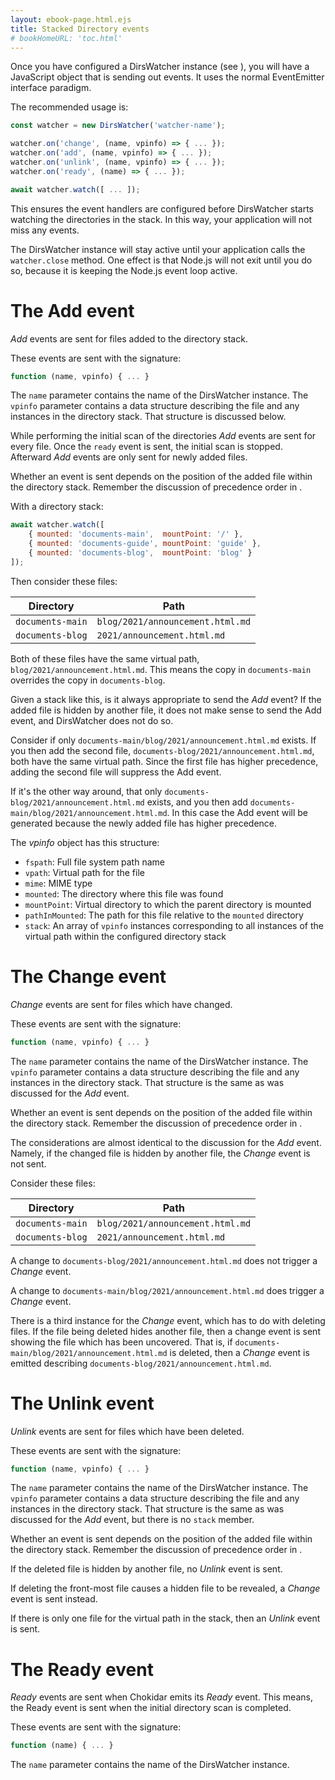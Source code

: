 ```yaml
---
layout: ebook-page.html.ejs
title: Stacked Directory events
# bookHomeURL: 'toc.html'
---
```


Once you have configured a DirsWatcher instance (see [](configuration.html)), you will have a JavaScript object that is sending out events.  It uses the normal EventEmitter interface paradigm.

The recommended usage is:

```js
const watcher = new DirsWatcher('watcher-name');

watcher.on('change', (name, vpinfo) => { ... });
watcher.on('add', (name, vpinfo) => { ... });
watcher.on('unlink', (name, vpinfo) => { ... });
watcher.on('ready', (name) => { ... });

await watcher.watch([ ... ]);
```

This ensures the event handlers are configured before DirsWatcher starts watching the directories in the stack.  In this way, your application will not miss any events.

The DirsWatcher instance will stay active until your application calls the `watcher.close` method.  One effect is that Node.js will not exit until you do so, because it is keeping the Node.js event loop active.

# The Add event

_Add_ events are sent for files added to the directory stack.

These events are sent with the signature:

```js
function (name, vpinfo) { ... }
```

The `name` parameter contains the name of the DirsWatcher instance.  The `vpinfo` parameter contains a data structure describing the file and any instances in the directory stack.  That structure is discussed below.

While performing the initial scan of the directories _Add_ events are sent for every file.  Once the `ready` event is sent, the initial scan is stopped.  Afterward _Add_ events are only sent for newly added files.

Whether an event is sent depends on the position of the added file within the directory stack.  Remember the discussion of precedence order in [](index.html).

With a directory stack:

```js
await watcher.watch([
    { mounted: 'documents-main',  mountPoint: '/' },
    { mounted: 'documents-guide', mountPoint: 'guide' },
    { mounted: 'documents-blog',  mountPoint: 'blog' }
]);
```

Then consider these files:

Directory        | Path 
-----------------|------
`documents-main` | `blog/2021/announcement.html.md`
`documents-blog` | `2021/announcement.html.md`

Both of these files have the same virtual path, `blog/2021/announcement.html.md`.  This means the copy in `documents-main` overrides the copy in `documents-blog`.

Given a stack like this, is it always appropriate to send the _Add_ event?  If the added file is hidden by another file, it does not make sense to send the Add event, and DirsWatcher does not do so.

Consider if only `documents-main/blog/2021/announcement.html.md` exists.  If you then add the second file, `documents-blog/2021/announcement.html.md`, both have the same virtual path.  Since the first file has higher precedence, adding the second file will suppress the Add event.

If it's the other way around, that only `documents-blog/2021/announcement.html.md` exists, and you then add `documents-main/blog/2021/announcement.html.md`.  In this case the Add event will be generated because the newly added file has higher precedence.

The _vpinfo_ object has this structure:

* `fspath`: Full file system path name
* `vpath`: Virtual path for the file
* `mime`: MIME type
* `mounted`: The directory where this file was found
* `mountPoint`: Virtual directory to which the parent directory is mounted
* `pathInMounted`: The path for this file relative to the `mounted` directory
* `stack`: An array of `vpinfo` instances corresponding to all instances of the virtual path within the configured directory stack


# The Change event

_Change_ events are sent for files which have changed.

These events are sent with the signature:

```js
function (name, vpinfo) { ... }
```

The `name` parameter contains the name of the DirsWatcher instance.  The `vpinfo` parameter contains a data structure describing the file and any instances in the directory stack.  That structure is the same as was discussed for the _Add_ event.

Whether an event is sent depends on the position of the added file within the directory stack.  Remember the discussion of precedence order in [](index.html).

The considerations are almost identical to the discussion for the _Add_ event.  Namely, if the changed file is hidden by another file, the _Change_ event is not sent.

Consider these files:

Directory        | Path 
-----------------|------
`documents-main` | `blog/2021/announcement.html.md`
`documents-blog` | `2021/announcement.html.md`

A change to `documents-blog/2021/announcement.html.md` does not trigger a _Change_ event.

A change to `documents-main/blog/2021/announcement.html.md` does trigger a _Change_ event.

There is a third instance for the _Change_ event, which has to do with deleting files.  If the file being deleted hides another file, then a change event is sent showing the file which has been uncovered.  That is, if `documents-main/blog/2021/announcement.html.md` is deleted, then a _Change_ event is emitted describing `documents-blog/2021/announcement.html.md`.

# The Unlink event

_Unlink_ events are sent for files which have been deleted.

These events are sent with the signature:

```js
function (name, vpinfo) { ... }
```

The `name` parameter contains the name of the DirsWatcher instance.  The `vpinfo` parameter contains a data structure describing the file and any instances in the directory stack.  That structure is the same as was discussed for the _Add_ event, but there is no `stack` member.

Whether an event is sent depends on the position of the added file within the directory stack.  Remember the discussion of precedence order in [](index.html).

If the deleted file is hidden by another file, no _Unlink_ event is sent.

If deleting the front-most file causes a hidden file to be revealed, a _Change_ event is sent instead.

If there is only one file for the virtual path in the stack, then an _Unlink_ event is sent.

# The Ready event

_Ready_ events are sent when Chokidar emits its _Ready_ event.  This means, the Ready event is sent when the initial directory scan is completed.

These events are sent with the signature:

```js
function (name) { ... }
```

The `name` parameter contains the name of the DirsWatcher instance. 







